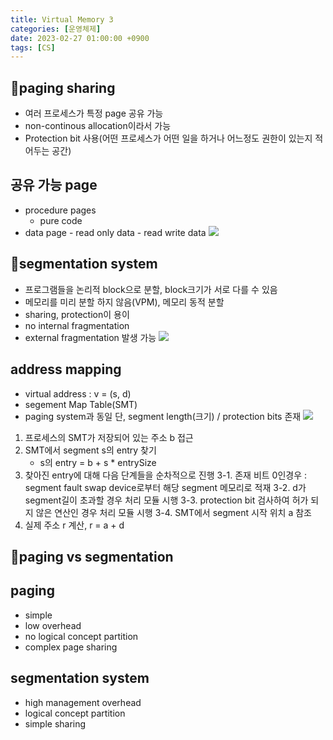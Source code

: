 ```yaml
---
title: Virtual Memory 3
categories: [운영체제]
date: 2023-02-27 01:00:00 +0900
tags: [CS]
---
```


## 📌paging sharing

- 여러 프로세스가 특정 page 공유 가능
- non-continous allocation이라서 가능
- Protection bit 사용(어떤 프로세스가 어떤 일을 하거나 어느정도 권한이 있는지 적어두는 공간)

## 공유 가능 page

- procedure pages
  - pure code
- data page - read only data - read write data
  ![](https://velog.velcdn.com/images/wjdtmfgh/post/0b4a4256-a08b-445d-8e55-3f8205b5af1c/image.png)

## 📌segmentation system

- 프로그램들을 논리적 block으로 분할, block크기가 서로 다를 수 있음
- 메모리를 미리 분할 하지 않음(VPM), 메모리 동적 분할
- sharing, protection이 용이
- no internal fragmentation
- external fragmentation 발생 가능
  ![](https://velog.velcdn.com/images/wjdtmfgh/post/6ffe9d6f-c8b3-4b02-80b1-a6ee73796821/image.png)

## address mapping

- virtual address : v = (s, d)
- segement Map Table(SMT)
- paging system과 동일 단, segment length(크기) / protection bits 존재
  ![](https://velog.velcdn.com/images/wjdtmfgh/post/b957b4f3-086a-4f83-b056-8a2e6d7ff7b5/image.png)

1. 프로세스의 SMT가 저장되어 있는 주소 b 접근
2. SMT에서 segment s의 entry 찾기
   - s의 entry = b + s \* entrySize
3. 찾아진 entry에 대해 다음 단계들을 순차적으로 진행
   3-1. 존재 비트 0인경우 : segment fault
   swap device로부터 해당 segment 메모리로 적재
   3-2. d가 segment길이 초과할 경우 처리 모듈 시행
   3-3. protection bit 검사하여 허가 되지 않은 연산인 경우 처리 모듈 시행
   3-4. SMT에서 segment 시작 위치 a 참조
4. 실제 주소 r 계산, r = a + d

## 📌paging vs segmentation

## paging

- simple
- low overhead
- no logical concept partition
- complex page sharing

## segmentation system

- high management overhead
- logical concept partition
- simple sharing
